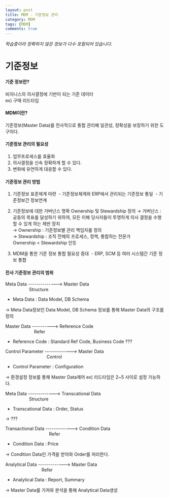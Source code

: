 ```yaml
---
layout: post
title: MDM - 기준정보 관리
category: MDM
tags: [MDM]
comments: true
---
```

*학습중이라 정확하지 않은 정보가 다수 포함되어 있습니다.*


# 기준정보
#### 기준 정보란?
비지니스의 의사결정에 기반이 되는 기준 데이터  
ex) 구매 리드타임

#### MDM이란?
기준정보(Master Data)를 전사적으로 통합 관리해 일관성, 정확성을 보장하기 위한 도구이다.

#### 기준정보 관리의 필요성
1. 업무프로세스를 효율화
2. 의사결정을 신속 정확하게 할 수 있다.
3. 변화에 유연하게 대응할 수 있다.


#### 기준정보 관리 방법
1. 기준정보 표준체계 마련
&nbsp;- 기준정보체계와 ERP에서 관리되는 기준정보 통일
&nbsp;- 기준정보간 정보연계

2. 기준정보에 대한 거버넌스 명확
  Ownership 및 Stewardship 정의
  → 거버넌스 : 공동의 목표를 달성하기 위하여, 모든 이해 당사자들이 투명하게 의사 결정을 수행할 수 있게 하는 제반 장치  
  → Ownership : 기준정보별 관리 책임자를 정의  
  → Stewardship : 조직 전체의 프로세스, 정책, 통합하는 전문가  
  Ownership < Stewardship 인듯  

3. MDM을 통한 기준 정보 통합 필요성 증대
&nbsp;- ERP, SCM 등 여러 시스템간 기준 정보 통합


#### 전사 기준정보 관리의 범위
Meta Data --------------> Master Data  
&nbsp;&nbsp;&nbsp;&nbsp;&nbsp;&nbsp;&nbsp;&nbsp;&nbsp;&nbsp;&nbsp;&nbsp;&nbsp;&nbsp;&nbsp;&nbsp;&nbsp;&nbsp;&nbsp;Structure

* Meta Data : Data Model, DB Schema  

→ Meta Data정보인 Data Model, DB Schema 정보를 통해 Master Data의 구조를 정의  

Master Data ----------> Reference Code  
&nbsp;&nbsp;&nbsp;&nbsp;&nbsp;&nbsp;&nbsp;&nbsp;&nbsp;&nbsp;&nbsp;&nbsp;&nbsp;&nbsp;&nbsp;&nbsp;&nbsp;&nbsp;&nbsp;&nbsp;&nbsp;&nbsp;&nbsp;Refer
* Reference Code : Standard Ref Code,   Business Code ???

Control Parameter -------------> Master Data  
&nbsp;&nbsp;&nbsp;&nbsp;&nbsp;&nbsp;&nbsp;&nbsp;&nbsp;&nbsp;&nbsp;&nbsp;&nbsp;&nbsp;&nbsp;&nbsp;&nbsp;&nbsp;&nbsp;&nbsp;&nbsp;&nbsp;&nbsp;&nbsp;&nbsp;&nbsp;&nbsp;&nbsp;&nbsp;&nbsp;&nbsp;&nbsp;&nbsp;Control
* Control Parameter : Configuration  

→ 환경설정 정보를 통해 Master Data제어
ex) 리드타임은 2~5 사이로 설정 가능하다.  

Meta Data -------------> Transcational Data  
&nbsp;&nbsp;&nbsp;&nbsp;&nbsp;&nbsp;&nbsp;&nbsp;&nbsp;&nbsp;&nbsp;&nbsp;&nbsp;&nbsp;&nbsp;&nbsp;&nbsp;&nbsp;&nbsp;Structure  

* Transcational Data : Order, Status  

→ ???  

Transactional Data -------------> Condition   Data  
&nbsp;&nbsp;&nbsp;&nbsp;&nbsp;&nbsp;&nbsp;&nbsp;&nbsp;&nbsp;&nbsp;&nbsp;&nbsp;&nbsp;&nbsp;&nbsp;&nbsp;&nbsp;&nbsp;&nbsp;&nbsp;&nbsp;&nbsp;&nbsp;&nbsp;&nbsp;&nbsp;&nbsp;&nbsp;&nbsp;&nbsp;&nbsp;&nbsp;&nbsp; Refer  
* Condition Data : Price  

→ Condition Data인 가격을 받아와 Order를 처리한다.  

Analytical Data -------------> Master Data  
&nbsp;&nbsp;&nbsp;&nbsp;&nbsp;&nbsp;&nbsp;&nbsp;&nbsp;&nbsp;&nbsp;&nbsp;&nbsp;&nbsp;&nbsp;&nbsp;&nbsp;&nbsp;&nbsp;&nbsp;&nbsp;&nbsp;&nbsp;&nbsp;&nbsp;&nbsp;&nbsp;&nbsp;&nbsp;Refer  
* Analytical Data : Report, Summary  

→ Master Data를 가져와 분석을 통해 Analytical Data생성
